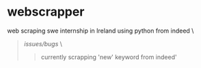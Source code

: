 # webscrapper
web scraping swe internship in Ireland using python from indeed \
  >*issues/bugs* \
   >> currently scrapping 'new' keyword from indeed'
